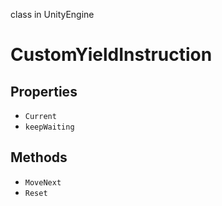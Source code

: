 class in UnityEngine
# CustomYieldInstruction

## Properties
- `Current`
- `keepWaiting`
## Methods
- `MoveNext`
- `Reset`
